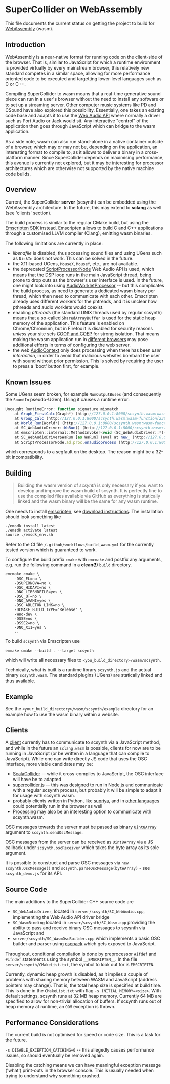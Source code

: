 # SuperCollider on WebAssembly

This file documents the current status on getting the project to build for [WebAssembly](https://webassembly.org/) (wasm).

## Introduction

WebAssembly is a near-native format for running code on the client-side of the browser. That is, similar to JavaScript for
which a runtime environment is provided virtually by every mainstream browser, this relatively new standard competes in a
similar space, allowing for more performance oriented code to be executed and targetting lower-level languages such as
C or C++.

Compiling SuperCollider to wasm means that a real-time generative sound piece can run in a user's browser without
the need to install any software or to set up a streaming server. Other computer music systems like PD and CSound have also
explored this possibility. Essentially, one takes an existing code base and adapts it to use the
[Web Audio API](https://developer.mozilla.org/en-US/docs/Web/API/Web_Audio_API) where
normally a driver such as Port Audio or Jack would sit. Any interactive "control" of the application then goes through
JavaScript which can bridge to the wasm application.

As a side note, wasm can also run stand-alone in a native container outside of a browser, which may or may not be,
depending on the application, an interesting format to compile to, as it allows to deliver a binary in a cross-platform manner.
Since SuperCollider depends on maximising performance, this avenue is currently not explored, but it may be interesting
for processor architectures which are otherwise not supported by the native machine code builds.

## Overview

Current, the SuperCollider __server__ (scsynth) can be embedded using the WebAssembly architecture. In the future, this
may extend to __sclang__ as well (see 'clients' section).

The build process is similar to the regular CMake build, but using the [Emscripten SDK](https://emscripten.org) instead.
Emscripten allows to build C and C++ applications through a customised LLVM compiler (Clang), emitting wasm binaries.

The following limitations are currently in place:

- _libsndfile_ is disabled, thus accessing sound files and using UGens such as `DiskIn` does not work. This can be 
  solved in the future.
- the X11-based UGens, `MouseX`, `MouseY`, etc., are not available.
- the deprecated [ScriptProcessorNode](https://developer.mozilla.org/en-US/docs/Web/API/ScriptProcessorNode) Web Audio API
  is used, which means that the DSP loop runs in the main JavaScript thread, being prone to drop outs as the browser's
  user interface is used. In the future, one might look into using
  [AudioWorkletProcessor](https://developer.mozilla.org/en-US/docs/Web/API/AudioWorkletProcessor) -- but this complicates
  the build process, as need to generate a dedicated wasm binary per thread, which then need to communicate with each
  other. Emscripten already uses different workers for the
  phtreads, and it is unclear how pthreads and audio worklets would coexist.
- enabling _pthreads_ (the standard UNIX threads used by regular scsynth) means that a so-called `SharedArrayBuffer` 
  is used for the static heap memory of the application. This feature is enabled on Chrome/Chromium, but in Firefox it
  is disabled for security reasons _unless_ your site sets [COOP and COEP](https://web.dev/coop-coep/) for strong isolation.
  That means making the wasm application run in [different browsers](https://caniuse.com/sharedarraybuffer) may pose
  additional efforts in terms of configuring the web server.
- the web [AudioContext](https://developer.mozilla.org/en-US/docs/Web/API/AudioContext) only does processing when there 
  has been _user interaction_, in order to avoid that malicious websites bombard the user with sound without prior
  permission. This is solved by requiring the user to press a 'boot' button first, for example.

## Known Issues

Some UGens seem broken, for example `NumOutputBuses` (and consequently the `SoundIn` pseudo-UGen). Using it causes a
runtime error:

```javascript
Uncaught RuntimeError: function signature mismatch
    at Graph_FirstCalc(Graph*) (http://127.0.0.1:8000/scsynth.wasm:wasm-function[2686]:0x70b98)
    at Group_Calc (http://127.0.0.1:8000/scsynth.wasm:wasm-function[2367]:0x59ef2)
    at World_Run(World*) (http://127.0.0.1:8000/scsynth.wasm:wasm-function[3855]:0xb821f)
    at SC_WebAudioDriver::WaRun() (http://127.0.0.1:8000/scsynth.wasm:wasm-function[11158]:0x43f0df)
    at emscripten::internal::MethodInvoker<void (SC_WebAudioDriver::*)(), void, SC_WebAudioDriver*>::invoke(void (SC_WebAudioDriver::* const&)(), SC_WebAudioDriver*) (http://127.0.0.1:8000/scsynth.wasm:wasm-function[11185]:0x440979)
    at SC_WebAudioDriver$WaRun [as WaRun] (eval at new_ (http://127.0.0.1:8000/scsynth.js:7673:27), <anonymous>:8:1)
    at ScriptProcessorNode.ad.proc.onaudioprocess (http://127.0.0.1:8000/scsynth.js:1699:1707)
```

which corresponds to a segfault on the desktop. The reason might be a 32-bit incompatibility.

## Building

> Building the wasm version of _scsynth_ is only necessary if you want to develop and improve the wasm build of scsynth.
> It is perfectly fine to use the compiled files available via GitHub as everything is statically linked and the wasm binary will be the same for any wasm runtime.

One needs to install [emscripten](https://emscripten.org), see
[download instructions](https://emscripten.org/docs/getting_started/downloads.html).
The installation should look something like

```shell
./emsdk install latest
./emsdk activate latest
source ./emsdk_env.sh
```

Refer to the CI file `/.github/workflows/build_wasm.yml` for the currently tested version which is guaranteed to work.

To configure the build prefix `cmake` with `emcmake` and postfix any arguments, e.g. run the following command in a __clean(!)__ `build` directory.

```shell
emcmake cmake \
    -DSC_EL=no \
    -DSUPERNOVA=no \
    -DSC_HIDAPI=no \
    -DNO_LIBSNDFILE=yes \
    -DSC_QT=no \
    -DNO_AVAHI=yes \
    -DSC_ABLETON_LINK=no \
    -DCMAKE_BUILD_TYPE="Release" \
    -Wno-dev \
    -DSSE=no \
    -DSSE2=no \
    -DNO_X11=yes \
    ..
```

To build `scsynth` via Emscripten use

```shell
emmake cmake --build . --target scsynth
```

which will write all necessary files to `<you_build_directory>/wasm/scsynth`.

Technically, what is built is a runtime library `scsynth.js` and the actual binary `scsynth.wasm`.
The standard plugins (UGens) are statically linked and thus available.

## Example

See the `<your_build_directory>/wasm/scsynth/example` directory for an example how to use the wasm binary within a website.

## Clients

A [client](https://supercollider.github.io/community/systems-interfacing-with-sc) currently has to communicate to scsynth via
a JavaScript method, and while in the future an `sclang.wasm` is possible, clients for now are to be running in
JavaScript (or be written in a language that can compile to JavaScript). While one can write directly JS code that uses the
OSC interface, more viable candidates may be:

- [ScalaCollider](https://www.sciss.de/scalaCollider/) -- while it cross-compiles to JavaScript, the OSC interface will have be 
  to adapted
- [supercollider.js](https://crucialfelix.github.io/supercolliderjs/) -- this was designed to run in Node.js and communicate with 
  a regular scsynth process, but probably it will be simple to adapt it for usage with scsynth.wasm.
- probably clients written in Python, like [supriya](https://github.com/josiah-wolf-oberholtzer/supriya), and in
  [other languages](https://github.com/jashkenas/coffeescript/wiki/List-of-languages-that-compile-to-JS) could potentially
  run in the browser as well
- [Processing](https://processing.org/) may also be an interesting option to communicate with scsynth.wasm.

OSC messages towards the server must be passed as binary [`Uint8Array`](https://developer.mozilla.org/en-US/docs/Web/JavaScript/Reference/Global_Objects/Uint8Array) argument to `scsynth.sendOscMessage`.

OSC messages from the server can be received as `Uint8Array` via a JS callback under `scsynth.oscReceiver` which takes the byte array as its sole argument.

It is possible to construct and parse OSC messages via `new scsynth.OscMessage()` and `scsynth.parseOscMessage(byteArray)` - see `scsynth_demo.js` for its API.

## Source Code

The main additions to the SuperCollider C++ source code are

- `SC_WebAudioDriver`, located in `server/scsynth/SC_WebAudio.cpp`, implementing the Web Audio API driver bridge
- `SC_WasmBinding` located in `server/scsynth/SC_Wasm.cpp` providing the ability to pass and receive binary OSC messages to scysnth via JavaScript and
- `server/scsynth/SC_WasmOscBuilder.cpp` which implements a basic OSC builder and parser using [oscpack](https://github.com/RossBencina/oscpack) which gets exposed to JavaScript.

Throughout, conditional compilation is done by preprocessor `#ifdef` and `#ifndef` statements using the symbol `__EMSCRIPTEN__`.
In the file `server/scsynth/CMakeList.txt`, the symbol to look out for is `EMSCRIPTEN`.

Currently, dynamic heap growth is disabled, as it implies a couple of problems with sharing memory between WASM and JavaScript
(address pointers may change). That is, the total heap size is specified at build time. This is done in the `CMakeList.txt` with 
flag `-s INITIAL_MEMORY=<size>`. With default settings, scsynth runs at 32 MB heap memory. Currently 64 MB are specified to allow 
for non-trivial allocation of buffers. If scsynth runs out of heap memory at runtime, an `OOM` exception is thrown.

## Performance Considerations

The current build is not optimised for speed or code size. This is a task for the future.

`-s DISABLE_EXCEPTION_CATCHING=0` -- this allegedly causes performance issues, so should eventually be removed again.

Disabling the catching means we can have meaningful exception message ('what') print-outs in the browser console. This is
usually needed when trying to understand why something crashed.
